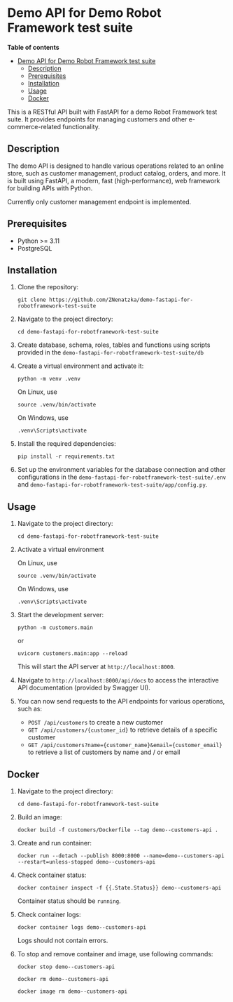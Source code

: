 # Demo API for Demo Robot Framework test suite

**Table of contents**

- [Demo API for Demo Robot Framework test suite](#demo-api-for-demo-robot-framework-test-suite)
  - [Description](#description)
  - [Prerequisites](#prerequisites)
  - [Installation](#installation)
  - [Usage](#usage)
  - [Docker](#docker)

This is a RESTful API built with FastAPI for a demo Robot Framework test suite. It provides endpoints for managing customers and other e-commerce-related functionality.

## Description

The demo API is designed to handle various operations related to an online store, such as customer management, product catalog, orders, and more. It is built using FastAPI, a modern, fast (high-performance), web framework for building APIs with Python.

Currently only customer management endpoint is implemented.

## Prerequisites

- Python >= 3.11
- PostgreSQL

## Installation

1. Clone the repository:

    `git clone https://github.com/ZNenatzka/demo-fastapi-for-robotframework-test-suite`

2. Navigate to the project directory:

    `cd demo-fastapi-for-robotframework-test-suite`

3. Create database, schema, roles, tables and functions using scripts provided in the `demo-fastapi-for-robotframework-test-suite/db`

4. Create a virtual environment and activate it:

    `python -m venv .venv`

    On Linux, use

    `source .venv/bin/activate`

    On Windows, use

    `.venv\Scripts\activate`

5. Install the required dependencies:

    `pip install -r requirements.txt`

6. Set up the environment variables for the database connection and other configurations in the `demo-fastapi-for-robotframework-test-suite/.env` and `demo-fastapi-for-robotframework-test-suite/app/config.py`.

## Usage

1. Navigate to the project directory:

    `cd demo-fastapi-for-robotframework-test-suite`

2. Activate a virtual environment

    On Linux, use

    `source .venv/bin/activate`

    On Windows, use

    `.venv\Scripts\activate`

3. Start the development server:

    `python -m customers.main`

    or

    `uvicorn customers.main:app --reload`

    This will start the API server at `http://localhost:8000`.

4. Navigate to `http://localhost:8000/api/docs` to access the interactive API documentation (provided by Swagger UI).

5. You can now send requests to the API endpoints for various operations, such as:

   - `POST /api/customers` to create a new customer
   - `GET /api/customers/{customer_id}` to retrieve details of a specific customer
   - `GET /api/customers?name={customer_name}&email={customer_email}` to retrieve a list of customers by name and / or email

## Docker

1. Navigate to the project directory:

    `cd demo-fastapi-for-robotframework-test-suite`

2. Build an image:

    `docker build -f customers/Dockerfile --tag demo--customers-api .`

3. Create and run container:

    `docker run --detach --publish 8000:8000 --name=demo--customers-api --restart=unless-stopped demo--customers-api`

4. Check container status:

    `docker container inspect -f {{.State.Status}} demo--customers-api`

    Container status should be `running`.

5. Check container logs:

    `docker container logs demo--customers-api`

    Logs should not contain errors.

6. To stop and remove container and image, use following commands:

    `docker stop demo--customers-api`

    `docker rm demo--customers-api`

    `docker image rm demo--customers-api`
